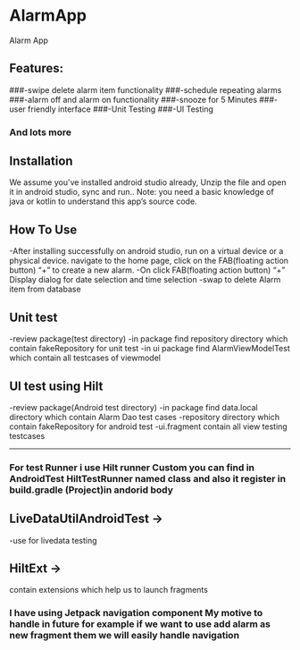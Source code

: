 # AlarmApp

Alarm App

## Features:
###-swipe delete alarm item functionality
###-schedule repeating alarms
###-alarm off and alarm on functionality​
###-snooze for 5 Minutes
###-user friendly interface
###-Unit Testing 
###-UI Testing
### And lots more

## Installation
We assume you've installed android studio already, Unzip the file and open it in android studio, sync and run..
Note: you need a basic knowledge of java or kotlin to understand this app’s source code.

## How To Use
-After installing successfully on android studio, run on a virtual device or a physical device.
 navigate to the home page, click on the FAB(floating action button) “+” to create a new alarm.
-On click FAB(floating action button) “+” Display dialog for date selection and time selection
-swap to delete Alarm item from database

## Unit test
-review package(test directory)
-in package find repository directory which contain fakeRepository for unit test 
-in ui package find AlarmViewModelTest which contain all testcases of viewmodel 

## UI test using Hilt
-review package(Android test directory)
-in package find data.local directory which contain Alarm Dao test cases
-repository directory which contain fakeRepository for android test 
-ui.fragment contain all view testing testcases 

------
### For test Runner i use Hilt runner Custom you can find in AndroidTest HiltTestRunner named class and also it register in build.gradle (Project)in andorid body

## LiveDataUtilAndroidTest ->
-use for livedata testing 

## HiltExt ->
contain extensions which help us to launch fragments

### I have using Jetpack navigation component My motive to handle in future for example if we want to use add alarm as new fragment them we will easily handle navigation